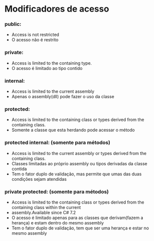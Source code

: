 # Modificadores de acesso

### public:
- Access is not restricted
- O acesso não é restrito

### private:
- Access is limited to the containing type.
- O acesso é limitado ao tipo contido

### internal: 
- Access is limited to the current assembly
- Apenas o assembly(dll) pode fazer o uso da classe

 ### protected:
- Access is limited to the containing class or types derived from the containing class.
- Somente a classe que esta herdando pode acessar o método

### protected internal: (somente para métodos)
- Access is limited to the current assembly or types derived from the containing class.
- Classes limitadas ao próprio assembly ou tipos derivadas da classe contida
- Tem o fator duplo de validação, mas permite que umas das duas condições sejam atendidas

### private protected: (somente para métodos)
- Access is limited to the containing class or types derived from the containing class within the current
- assembly.Available since C# 7.2
- O acesso é limitado apenas para as classes que derivam(fazem a herança) e estam dentro do mesmo assembly
- Tem o fator duplo de validação, tem que ser uma herança e estar no mesmo assembly
